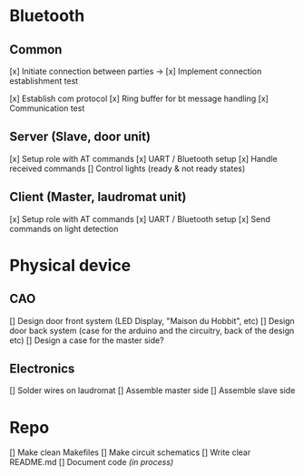 # Bluetooth
## Common

<!-- Check for connection -> connected ? start communication : keep testing connection -->

 [x] Initiate connection between parties
    -> [x] Implement connection establishment test

 [x] Establish com protocol
 [x] Ring buffer for bt message handling
 [x] Communication test

## Server (Slave, door unit)

 [x] Setup role with AT commands
 [x] UART / Bluetooth setup
 [x] Handle received commands
 [] Control lights (ready & not ready states)

## Client (Master, laudromat unit)

 [x] Setup role with AT commands
 [x] UART / Bluetooth setup
 [x] Send commands on light detection

# Physical device
## CAO

[] Design door front system (LED Display, "Maison du Hobbit", etc)
[] Design door back system (case for the arduino and the circuitry, back of the design etc)
[] Design a case for the master side?

## Electronics

[] Solder wires on laudromat
[] Assemble master side
[] Assemble slave side

# Repo

[] Make clean Makefiles
[] Make circuit schematics
[] Write clear README.md
[] Document code *(in process)*
